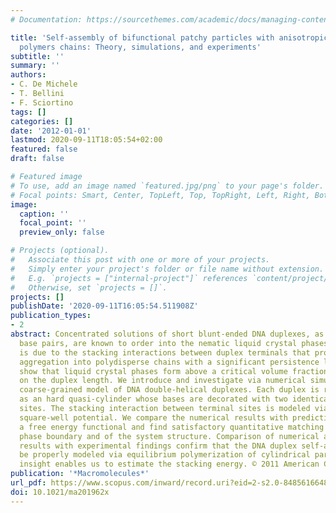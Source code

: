 ```yaml
---
# Documentation: https://sourcethemes.com/academic/docs/managing-content/

title: 'Self-assembly of bifunctional patchy particles with anisotropic shape into
  polymers chains: Theory, simulations, and experiments'
subtitle: ''
summary: ''
authors:
- C. De Michele
- T. Bellini
- F. Sciortino
tags: []
categories: []
date: '2012-01-01'
lastmod: 2020-09-11T18:05:54+02:00
featured: false
draft: false

# Featured image
# To use, add an image named `featured.jpg/png` to your page's folder.
# Focal points: Smart, Center, TopLeft, Top, TopRight, Left, Right, BottomLeft, Bottom, BottomRight.
image:
  caption: ''
  focal_point: ''
  preview_only: false

# Projects (optional).
#   Associate this post with one or more of your projects.
#   Simply enter your project's folder or file name without extension.
#   E.g. `projects = ["internal-project"]` references `content/project/deep-learning/index.md`.
#   Otherwise, set `projects = []`.
projects: []
publishDate: '2020-09-11T16:05:54.511908Z'
publication_types:
- 2
abstract: Concentrated solutions of short blunt-ended DNA duplexes, as short as 6
  base pairs, are known to order into the nematic liquid crystal phases. This self-assembly
  is due to the stacking interactions between duplex terminals that promotes their
  aggregation into polydisperse chains with a significant persistence length. Experiments
  show that liquid crystal phases form above a critical volume fraction depending
  on the duplex length. We introduce and investigate via numerical simulations, a
  coarse-grained model of DNA double-helical duplexes. Each duplex is represented
  as an hard quasi-cylinder whose bases are decorated with two identical reactive
  sites. The stacking interaction between terminal sites is modeled via a short-range
  square-well potential. We compare the numerical results with predictions based on
  a free energy functional and find satisfactory quantitative matching of the isotropic-nematic
  phase boundary and of the system structure. Comparison of numerical and theoretical
  results with experimental findings confirm that the DNA duplex self-assembly can
  be properly modeled via equilibrium polymerization of cylindrical particles. This
  insight enables us to estimate the stacking energy. © 2011 American Chemical Society.
publication: '*Macromolecules*'
url_pdf: https://www.scopus.com/inward/record.uri?eid=2-s2.0-84856166486&doi=10.1021%2fma201962x&partnerID=40&md5=6172a1277a8b59edf570ecc27ed5d49c
doi: 10.1021/ma201962x
---
```

